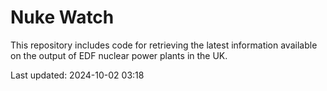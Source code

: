 # Nuke Watch

This repository includes code for retrieving the latest information available on the output of EDF nuclear power plants in the UK.

Last updated: 2024-10-02 03:18